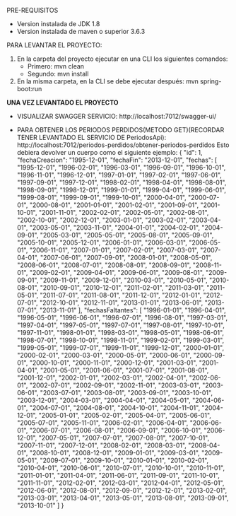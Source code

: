 
PRE-REQUISITOS
- Version instalada de JDK 1.8
- Version instalada de maven o superior 3.6.3

PARA LEVANTAR EL PROYECTO:

1. En la carpeta del proyecto ejecutar en una CLI los siguientes comandos: 
	- Primero: mvn clean
	- Segundo: mvn install
2. En la misma carpeta, en la CLI se debe ejecutar después: mvn spring-boot:run

**UNA VEZ LEVANTADO EL PROYECTO**

- VISUALIZAR SWAGGER SERVICIO: http://localhost:7012/swagger-ui/

- PARA OBTENER LOS PERIODOS PERDIDOS(METODO GET)(RECORDAR TENER LEVANTADO EL SERVICIO DE PeriodosApi): http://localhost:7012/periodos-perdidos/obtener-periodos-perdidos
	Esto debiera devolver un cuerpo como el siguiente ejemplo:
	{
	    "id": 1,
	    "fechaCreacion": "1995-12-01",
	    "fechaFin": "2013-12-01",
	    "fechas": [
	        "1995-12-01",
	        "1996-02-01",
	        "1996-03-01",
	        "1996-09-01",
	        "1996-10-01",
	        "1996-11-01",
	        "1996-12-01",
	        "1997-01-01",
	        "1997-02-01",
	        "1997-06-01",
	        "1997-09-01",
	        "1997-12-01",
	        "1998-02-01",
	        "1998-04-01",
	        "1998-08-01",
	        "1998-09-01",
	        "1998-12-01",
	        "1999-01-01",
	        "1999-04-01",
	        "1999-06-01",
	        "1999-08-01",
	        "1999-09-01",
	        "1999-10-01",
	        "2000-04-01",
	        "2000-07-01",
	        "2000-08-01",
	        "2001-01-01",
	        "2001-02-01",
	        "2001-09-01",
	        "2001-10-01",
	        "2001-11-01",
	        "2002-02-01",
	        "2002-05-01",
	        "2002-08-01",
	        "2002-10-01",
	        "2002-12-01",
	        "2003-01-01",
	        "2003-02-01",
	        "2003-04-01",
	        "2003-05-01",
	        "2003-11-01",
	        "2004-01-01",
	        "2004-02-01",
	        "2004-09-01",
	        "2005-03-01",
	        "2005-05-01",
	        "2005-08-01",
	        "2005-09-01",
	        "2005-10-01",
	        "2005-12-01",
	        "2006-01-01",
	        "2006-03-01",
	        "2006-05-01",
	        "2006-11-01",
	        "2007-01-01",
	        "2007-02-01",
	        "2007-03-01",
	        "2007-04-01",
	        "2007-06-01",
	        "2007-09-01",
	        "2008-01-01",
	        "2008-05-01",
	        "2008-06-01",
	        "2008-07-01",
	        "2008-08-01",
	        "2008-09-01",
	        "2008-11-01",
	        "2009-02-01",
	        "2009-04-01",
	        "2009-06-01",
	        "2009-08-01",
	        "2009-09-01",
	        "2009-11-01",
	        "2009-12-01",
	        "2010-03-01",
	        "2010-05-01",
	        "2010-08-01",
	        "2010-09-01",
	        "2010-12-01",
	        "2011-02-01",
	        "2011-03-01",
	        "2011-05-01",
	        "2011-07-01",
	        "2011-08-01",
	        "2011-12-01",
	        "2012-01-01",
	        "2012-07-01",
	        "2012-10-01",
	        "2012-11-01",
	        "2013-01-01",
	        "2013-06-01",
	        "2013-07-01",
	        "2013-11-01"
	    ],
	    "fechasFaltantes": [
	        "1996-01-01",
	        "1996-04-01",
	        "1996-05-01",
	        "1996-06-01",
	        "1996-07-01",
	        "1996-08-01",
	        "1997-03-01",
	        "1997-04-01",
	        "1997-05-01",
	        "1997-07-01",
	        "1997-08-01",
	        "1997-10-01",
	        "1997-11-01",
	        "1998-01-01",
	        "1998-03-01",
	        "1998-05-01",
	        "1998-06-01",
	        "1998-07-01",
	        "1998-10-01",
	        "1998-11-01",
	        "1999-02-01",
	        "1999-03-01",
	        "1999-05-01",
	        "1999-07-01",
	        "1999-11-01",
	        "1999-12-01",
	        "2000-01-01",
	        "2000-02-01",
	        "2000-03-01",
	        "2000-05-01",
	        "2000-06-01",
	        "2000-09-01",
	        "2000-10-01",
	        "2000-11-01",
	        "2000-12-01",
	        "2001-03-01",
	        "2001-04-01",
	        "2001-05-01",
	        "2001-06-01",
	        "2001-07-01",
	        "2001-08-01",
	        "2001-12-01",
	        "2002-01-01",
	        "2002-03-01",
	        "2002-04-01",
	        "2002-06-01",
	        "2002-07-01",
	        "2002-09-01",
	        "2002-11-01",
	        "2003-03-01",
	        "2003-06-01",
	        "2003-07-01",
	        "2003-08-01",
	        "2003-09-01",
	        "2003-10-01",
	        "2003-12-01",
	        "2004-03-01",
	        "2004-04-01",
	        "2004-05-01",
	        "2004-06-01",
	        "2004-07-01",
	        "2004-08-01",
	        "2004-10-01",
	        "2004-11-01",
	        "2004-12-01",
	        "2005-01-01",
	        "2005-02-01",
	        "2005-04-01",
	        "2005-06-01",
	        "2005-07-01",
	        "2005-11-01",
	        "2006-02-01",
	        "2006-04-01",
	        "2006-06-01",
	        "2006-07-01",
	        "2006-08-01",
	        "2006-09-01",
	        "2006-10-01",
	        "2006-12-01",
	        "2007-05-01",
	        "2007-07-01",
	        "2007-08-01",
	        "2007-10-01",
	        "2007-11-01",
	        "2007-12-01",
	        "2008-02-01",
	        "2008-03-01",
	        "2008-04-01",
	        "2008-10-01",
	        "2008-12-01",
	        "2009-01-01",
	        "2009-03-01",
	        "2009-05-01",
	        "2009-07-01",
	        "2009-10-01",
	        "2010-01-01",
	        "2010-02-01",
	        "2010-04-01",
	        "2010-06-01",
	        "2010-07-01",
	        "2010-10-01",
	        "2010-11-01",
	        "2011-01-01",
	        "2011-04-01",
	        "2011-06-01",
	        "2011-09-01",
	        "2011-10-01",
	        "2011-11-01",
	        "2012-02-01",
	        "2012-03-01",
	        "2012-04-01",
	        "2012-05-01",
	        "2012-06-01",
	        "2012-08-01",
	        "2012-09-01",
	        "2012-12-01",
	        "2013-02-01",
	        "2013-03-01",
	        "2013-04-01",
	        "2013-05-01",
	        "2013-08-01",
	        "2013-09-01",
	        "2013-10-01"
	    ]
	}


